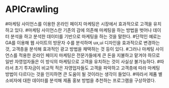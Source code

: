 # APICrawling

#마케팅 사이언스를 이용한 온라인 페이지 마케팅은 시장에서 효과적으로 고객을 유치하고 있다. 
#마케팅 사이언스란 기존의 감에 의존해 마케팅을 하는 방법을 벗어나 데이터 분석을 하고 분석한 데이터를 기반으로 마케팅을 하는 것을 말한다. 
#단적인 예로는 GA를 이용해 웹 사이트의 방문자 수를 분석하며 ux,ui 디자인을 효과적으로 변경하는 것, 고객층을 분석해 효과적인 광고 방법을 채택하는 것 등이 있다.
#그러나 마케팅 사이언스를 적용한 온라인 페이지 마케팅은 전문가들에게 큰 돈을 지불하고 맡겨야 하므로 일반 자영업자들은 이 방식의 마케팅으로 고객을 유치하는 것이 사실상 불가능하다. 
#따라서 초기 투자금이 비교적 적은 자영업자들도 고객을 파악하고 고객층에 따라 마케팅 방법이 다르다는 것을 인지하면 큰 도움이 될 것이라는 생각이 들었다. 
#따라서 제품 별 소비자에 대한 데이터를 분석해 제품 홍보 방법을 추천하는 프로그램을 구상하였다. 

